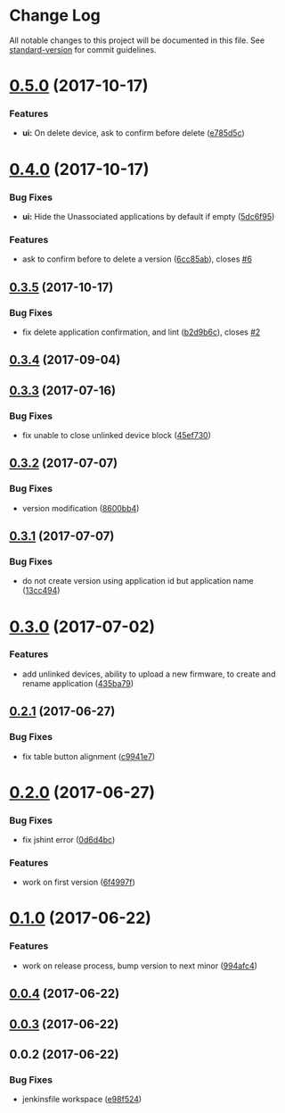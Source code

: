 # Change Log

All notable changes to this project will be documented in this file. See [standard-version](https://github.com/conventional-changelog/standard-version) for commit guidelines.

<a name="0.5.0"></a>
# [0.5.0](https://github.com/denouche/iot-admin-front/compare/v0.4.0...v0.5.0) (2017-10-17)


### Features

* **ui:** On delete device, ask to confirm before delete ([e785d5c](https://github.com/denouche/iot-admin-front/commit/e785d5c))



<a name="0.4.0"></a>
# [0.4.0](https://github.com/denouche/iot-admin-front/compare/v0.3.5...v0.4.0) (2017-10-17)


### Bug Fixes

* **ui:** Hide the Unassociated applications by default if empty ([5dc6f95](https://github.com/denouche/iot-admin-front/commit/5dc6f95))


### Features

* ask to confirm before to delete a version ([6cc85ab](https://github.com/denouche/iot-admin-front/commit/6cc85ab)), closes [#6](https://github.com/denouche/iot-admin-front/issues/6)



<a name="0.3.5"></a>
## [0.3.5](https://github.com/denouche/iot-admin-front/compare/v0.3.4...v0.3.5) (2017-10-17)


### Bug Fixes

* fix delete application confirmation, and lint ([b2d9b6c](https://github.com/denouche/iot-admin-front/commit/b2d9b6c)), closes [#2](https://github.com/denouche/iot-admin-front/issues/2)



<a name="0.3.4"></a>
## [0.3.4](https://github.com/denouche/iot-admin-front/compare/v0.3.3...v0.3.4) (2017-09-04)



<a name="0.3.3"></a>
## [0.3.3](https://github.com/denouche/iot-admin-front/compare/v0.3.2...v0.3.3) (2017-07-16)


### Bug Fixes

* fix unable to close unlinked device block ([45ef730](https://github.com/denouche/iot-admin-front/commit/45ef730))



<a name="0.3.2"></a>
## [0.3.2](https://github.com/denouche/iot-admin-front/compare/v0.3.1...v0.3.2) (2017-07-07)


### Bug Fixes

* version modification ([8600bb4](https://github.com/denouche/iot-admin-front/commit/8600bb4))



<a name="0.3.1"></a>
## [0.3.1](https://github.com/denouche/iot-admin-front/compare/v0.3.0...v0.3.1) (2017-07-07)


### Bug Fixes

* do not create version using application id but application name ([13cc494](https://github.com/denouche/iot-admin-front/commit/13cc494))



<a name="0.3.0"></a>
# [0.3.0](https://github.com/denouche/iot-admin-front/compare/v0.2.1...v0.3.0) (2017-07-02)


### Features

* add unlinked devices, ability to upload a new firmware, to create and rename application ([435ba79](https://github.com/denouche/iot-admin-front/commit/435ba79))



<a name="0.2.1"></a>
## [0.2.1](https://github.com/denouche/iot-admin-front/compare/v0.2.0...v0.2.1) (2017-06-27)


### Bug Fixes

* fix table button alignment ([c9941e7](https://github.com/denouche/iot-admin-front/commit/c9941e7))



<a name="0.2.0"></a>
# [0.2.0](https://github.com/denouche/iot-admin-front/compare/v0.1.0...v0.2.0) (2017-06-27)


### Bug Fixes

* fix jshint error ([0d6d4bc](https://github.com/denouche/iot-admin-front/commit/0d6d4bc))


### Features

* work on first version ([6f4997f](https://github.com/denouche/iot-admin-front/commit/6f4997f))



<a name="0.1.0"></a>
# [0.1.0](https://github.com/denouche/iot-admin-front/compare/v0.0.3...v0.1.0) (2017-06-22)


### Features

* work on release process, bump version to next minor ([994afc4](https://github.com/denouche/iot-admin-front/commit/994afc4))



<a name="0.0.4"></a>
## [0.0.4](https://github.com/denouche/iot-admin-front/compare/v0.0.3...v0.0.4) (2017-06-22)



<a name="0.0.3"></a>
## [0.0.3](https://github.com/denouche/iot-admin-front/compare/v0.0.2...v0.0.3) (2017-06-22)



<a name="0.0.2"></a>
## 0.0.2 (2017-06-22)


### Bug Fixes

* jenkinsfile workspace ([e98f524](https://github.com/denouche/iot-admin-front/commit/e98f524))
